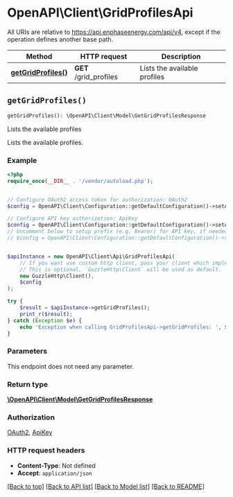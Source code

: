 # OpenAPI\Client\GridProfilesApi

All URIs are relative to https://api.enphaseenergy.com/api/v4, except if the operation defines another base path.

| Method | HTTP request | Description |
| ------------- | ------------- | ------------- |
| [**getGridProfiles()**](GridProfilesApi.md#getGridProfiles) | **GET** /grid_profiles | Lists the available profiles |


## `getGridProfiles()`

```php
getGridProfiles(): \OpenAPI\Client\Model\GetGridProfilesResponse
```

Lists the available profiles

Lists the available profiles.

### Example

```php
<?php
require_once(__DIR__ . '/vendor/autoload.php');


// Configure OAuth2 access token for authorization: OAuth2
$config = OpenAPI\Client\Configuration::getDefaultConfiguration()->setAccessToken('YOUR_ACCESS_TOKEN');

// Configure API key authorization: ApiKey
$config = OpenAPI\Client\Configuration::getDefaultConfiguration()->setApiKey('key', 'YOUR_API_KEY');
// Uncomment below to setup prefix (e.g. Bearer) for API key, if needed
// $config = OpenAPI\Client\Configuration::getDefaultConfiguration()->setApiKeyPrefix('key', 'Bearer');


$apiInstance = new OpenAPI\Client\Api\GridProfilesApi(
    // If you want use custom http client, pass your client which implements `GuzzleHttp\ClientInterface`.
    // This is optional, `GuzzleHttp\Client` will be used as default.
    new GuzzleHttp\Client(),
    $config
);

try {
    $result = $apiInstance->getGridProfiles();
    print_r($result);
} catch (Exception $e) {
    echo 'Exception when calling GridProfilesApi->getGridProfiles: ', $e->getMessage(), PHP_EOL;
}
```

### Parameters

This endpoint does not need any parameter.

### Return type

[**\OpenAPI\Client\Model\GetGridProfilesResponse**](../Model/GetGridProfilesResponse.md)

### Authorization

[OAuth2](../../README.md#OAuth2), [ApiKey](../../README.md#ApiKey)

### HTTP request headers

- **Content-Type**: Not defined
- **Accept**: `application/json`

[[Back to top]](#) [[Back to API list]](../../README.md#endpoints)
[[Back to Model list]](../../README.md#models)
[[Back to README]](../../README.md)
